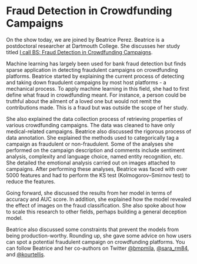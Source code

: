 # Fraud Detection in Crowdfunding Campaigns
On the show today, we are joined by Beatrice Perez. Beatrice is a postdoctoral researcher at Dartmouth College. She discusses her study titled [I call BS: Fraud Detection in Crowdfunding Campaigns](https://www.semanticscholar.org/paper/I-call-BS%3A-Fraud-Detection-in-Crowdfunding-Perez-Machado/db04b431a055581e1f095ec8763b8af6f304467c).

Machine learning has largely been used for bank fraud detection but finds sparse application in detecting fraudulent campaigns on crowdfunding platforms. Beatrice started by explaining the current process of detecting and taking down fraudulent campaigns by most host platforms - a mechanical process. To apply machine learning in this field, she had to first define what fraud in crowdfunding meant. For instance, a person could be truthful about the ailment of a loved one but would not remit the contributions made. This is a fraud but was outside the scope of her study.

She also explained the data collection process of retrieving properties of various crowdfunding campaigns. The data was cleaned to have only medical-related campaigns. Beatrice also discussed the rigorous process of data annotation. She explained the methods used to categorically tag a campaign as fraudulent or non-fraudulent. Some of the analyses she performed on the campaign description and comments include sentiment analysis, complexity and language choice, named entity recognition, etc. She detailed the emotional analysis carried out on images attached to campaigns. After performing these analyses, Beatrice was faced with over 5000 features and had to perform the KS test (Kolmogorov–Smirnov test) to reduce the features.

Going forward, she discussed the results from her model in terms of accuracy and AUC score. In addition, she explained how the model revealed the effect of images on the fraud classification. She also spoke about how to scale this research to other fields, perhaps building a general deception model.

Beatrice also discussed some constraints that prevent the models from being production-worthy. Rounding up, she gave some advice on how users can spot a potential fraudulent campaign on crowdfunding platforms. You can follow Beatrice and her co-authors on Twitter [@bmpmila](https://twitter.com/bmpmila), [@sara_rm84](https://twitter.com/sara_rm84), and [@kourtellis](https://twitter.com/kourtellis).